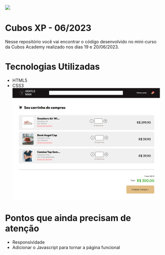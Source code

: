 ![](https://i.imgur.com/xG74tOh.png)

# Cubos XP - 06/2023

Nesse repositório você vai encontrar o código desenvolvido no mini-curso da Cubos Academy realizado nos dias 19 e 20/06/2023.

# Tecnologias Utilizadas
- HTML5
- CSS3
![Imagem da página](image.png)

# Pontos que ainda precisam de atenção
- Responsividade
- Adicionar o Javascript para tornar a página funcional